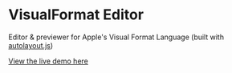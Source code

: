 # VisualFormat Editor

Editor & previewer for Apple's Visual Format Language (built with [autolayout.js](github/IjzerenHein/autolayout.js))

[View the live demo here](https://rawgit.com/IjzerenHein/visualformat-editor/master/dist/index.html)
